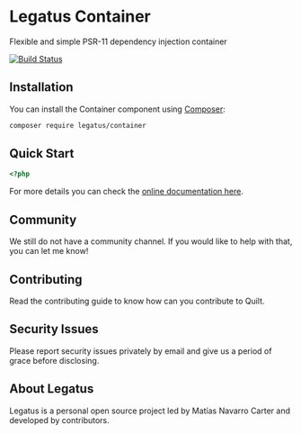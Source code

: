 Legatus Container
=================

Flexible and simple PSR-11 dependency injection container

[![Build Status](https://drone.mnavarro.dev/api/badges/legatus/container/status.svg)](https://drone.mnavarro.dev/legatus/container)

## Installation
You can install the Container component using [Composer][composer]:

```bash
composer require legatus/container
```

## Quick Start

```php
<?php


```

For more details you can check the [online documentation here][docs].

## Community
We still do not have a community channel. If you would like to help with that, you can let me know!

## Contributing
Read the contributing guide to know how can you contribute to Quilt.

## Security Issues
Please report security issues privately by email and give us a period of grace before disclosing.

## About Legatus
Legatus is a personal open source project led by Matías Navarro Carter and developed by contributors.

[composer]: https://getcomposer.org/
[docs]: https://legatus.mnavarro.dev/components/container